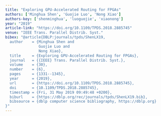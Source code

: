 ```yaml
---
title: "Exploring GPU-Accelerated Routing for FPGAs"
authors: ['Minghua Shen', 'Guojie Luo', 'Nong Xiao']
authors-key: ['shenminghua', 'luoguojie', 'xiaonong']
year: "2019"
article-link: "https://doi.org/10.1109/TPDS.2018.2885745"
venue: "IEEE Trans. Parallel Distrib. Syst."
bibex: "@article{DBLP:journals/tpds/ShenLX19,
  author    = {Minghua Shen and
               Guojie Luo and
               Nong Xiao},
  title     = {Exploring GPU-Accelerated Routing for FPGAs},
  journal   = {{IEEE} Trans. Parallel Distrib. Syst.},
  volume    = {30},
  number    = {6},
  pages     = {1331--1345},
  year      = {2019},
  url       = {https://doi.org/10.1109/TPDS.2018.2885745},
  doi       = {10.1109/TPDS.2018.2885745},
  timestamp = {Fri, 31 May 2019 09:49:48 +0200},
  biburl    = {https://dblp.org/rec/journals/tpds/ShenLX19.bib},
  bibsource = {dblp computer science bibliography, https://dblp.org}
}"
---
```

